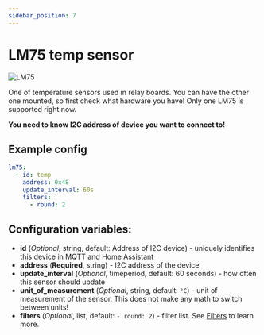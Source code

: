 ```yaml
---
sidebar_position: 7
---
```


# LM75 temp sensor

![LM75](/img/lm75.jpg)

One of temperature sensors used in relay boards.
You can have the other one mounted, so first check what hardware you have!
Only one LM75 is supported right now.

**You need to know I2C address of device you want to connect to!**

## Example config

```yaml title="Example config"
lm75:
  - id: temp
    address: 0x48
    update_interval: 60s
    filters:
      - round: 2
```

## Configuration variables:

- **id** (_Optional_, string, default: Address of I2C device) - uniquely identifies this device in MQTT and Home Assistant
- **address** (**Required**, string) - I2C address of the device
- **update_interval** (_Optional_, timeperiod, default: 60 seconds) - how often this sensor should update
- **unit_of_measurement** (_Optional_, string, default: `°C`) - unit of measurement of the sensor. This does not make any math to switch between units!
- **filters** (_Optional_, list, default: `- round: 2`) - filter list. See [Filters](filters) to learn more.
